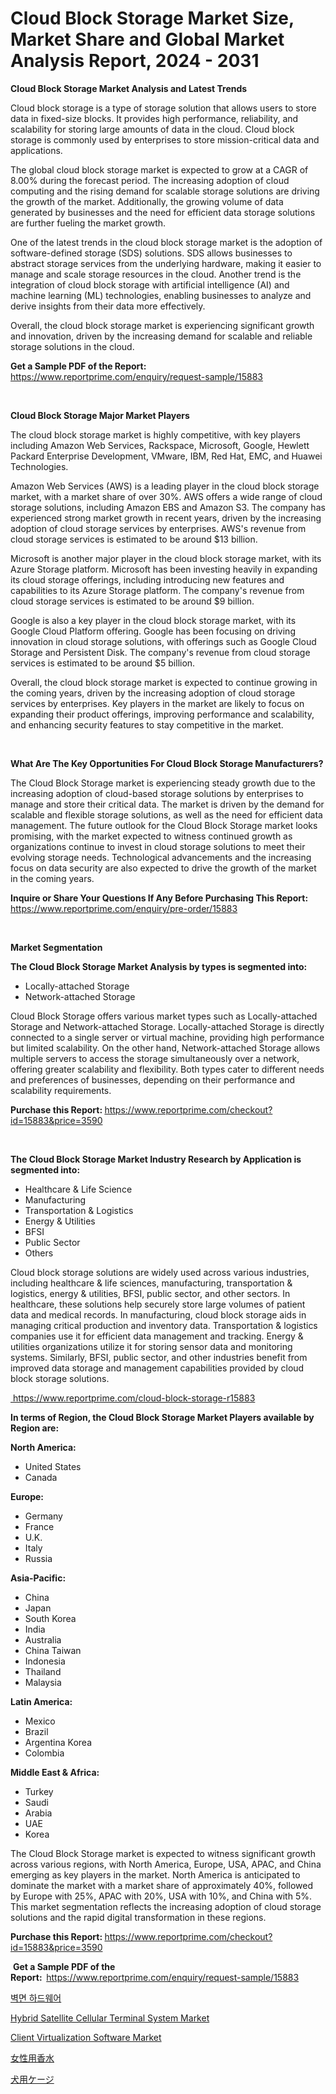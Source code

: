 <p><h1>Cloud Block Storage Market Size, Market Share and Global Market Analysis Report, 2024 - 2031</h1></p><p><strong>Cloud Block Storage Market Analysis and Latest Trends</strong></p>
<p><p>Cloud block storage is a type of storage solution that allows users to store data in fixed-size blocks. It provides high performance, reliability, and scalability for storing large amounts of data in the cloud. Cloud block storage is commonly used by enterprises to store mission-critical data and applications.</p><p>The global cloud block storage market is expected to grow at a CAGR of 8.00% during the forecast period. The increasing adoption of cloud computing and the rising demand for scalable storage solutions are driving the growth of the market. Additionally, the growing volume of data generated by businesses and the need for efficient data storage solutions are further fueling the market growth.</p><p>One of the latest trends in the cloud block storage market is the adoption of software-defined storage (SDS) solutions. SDS allows businesses to abstract storage services from the underlying hardware, making it easier to manage and scale storage resources in the cloud. Another trend is the integration of cloud block storage with artificial intelligence (AI) and machine learning (ML) technologies, enabling businesses to analyze and derive insights from their data more effectively.</p><p>Overall, the cloud block storage market is experiencing significant growth and innovation, driven by the increasing demand for scalable and reliable storage solutions in the cloud.</p></p>
<p><strong>Get a Sample PDF of the Report:&nbsp;</strong> <a href="https://www.reportprime.com/enquiry/request-sample/15883">https://www.reportprime.com/enquiry/request-sample/15883</a></p>
<p>&nbsp;</p>
<p><strong>Cloud Block Storage Major Market Players</strong></p>
<p><p>The cloud block storage market is highly competitive, with key players including Amazon Web Services, Rackspace, Microsoft, Google, Hewlett Packard Enterprise Development, VMware, IBM, Red Hat, EMC, and Huawei Technologies.</p><p>Amazon Web Services (AWS) is a leading player in the cloud block storage market, with a market share of over 30%. AWS offers a wide range of cloud storage solutions, including Amazon EBS and Amazon S3. The company has experienced strong market growth in recent years, driven by the increasing adoption of cloud storage services by enterprises. AWS's revenue from cloud storage services is estimated to be around $13 billion.</p><p>Microsoft is another major player in the cloud block storage market, with its Azure Storage platform. Microsoft has been investing heavily in expanding its cloud storage offerings, including introducing new features and capabilities to its Azure Storage platform. The company's revenue from cloud storage services is estimated to be around $9 billion.</p><p>Google is also a key player in the cloud block storage market, with its Google Cloud Platform offering. Google has been focusing on driving innovation in cloud storage solutions, with offerings such as Google Cloud Storage and Persistent Disk. The company's revenue from cloud storage services is estimated to be around $5 billion.</p><p>Overall, the cloud block storage market is expected to continue growing in the coming years, driven by the increasing adoption of cloud storage services by enterprises. Key players in the market are likely to focus on expanding their product offerings, improving performance and scalability, and enhancing security features to stay competitive in the market.</p></p>
<p>&nbsp;</p>
<p><strong>What Are The Key Opportunities For Cloud Block Storage Manufacturers?</strong></p>
<p><p>The Cloud Block Storage market is experiencing steady growth due to the increasing adoption of cloud-based storage solutions by enterprises to manage and store their critical data. The market is driven by the demand for scalable and flexible storage solutions, as well as the need for efficient data management. The future outlook for the Cloud Block Storage market looks promising, with the market expected to witness continued growth as organizations continue to invest in cloud storage solutions to meet their evolving storage needs. Technological advancements and the increasing focus on data security are also expected to drive the growth of the market in the coming years.</p></p>
<p><strong>Inquire or Share Your Questions If Any Before Purchasing This Report:</strong> <a href="https://www.reportprime.com/enquiry/pre-order/15883">https://www.reportprime.com/enquiry/pre-order/15883</a></p>
<p>&nbsp;</p>
<p><strong>Market Segmentation</strong></p>
<p><strong>The Cloud Block Storage Market Analysis by types is segmented into:</strong></p>
<p><ul><li>Locally-attached Storage</li><li>Network-attached Storage</li></ul></p>
<p><p>Cloud Block Storage offers various market types such as Locally-attached Storage and Network-attached Storage. Locally-attached Storage is directly connected to a single server or virtual machine, providing high performance but limited scalability. On the other hand, Network-attached Storage allows multiple servers to access the storage simultaneously over a network, offering greater scalability and flexibility. Both types cater to different needs and preferences of businesses, depending on their performance and scalability requirements.</p></p>
<p><strong>Purchase this Report:&nbsp;</strong><a href="https://www.reportprime.com/checkout?id=15883&price=3590">https://www.reportprime.com/checkout?id=15883&price=3590</a></p>
<p>&nbsp;</p>
<p><strong>The Cloud Block Storage Market Industry Research by Application is segmented into:</strong></p>
<p><ul><li>Healthcare & Life Science</li><li>Manufacturing</li><li>Transportation & Logistics</li><li>Energy & Utilities</li><li>BFSI</li><li>Public Sector</li><li>Others</li></ul></p>
<p><p>Cloud block storage solutions are widely used across various industries, including healthcare & life sciences, manufacturing, transportation & logistics, energy & utilities, BFSI, public sector, and other sectors. In healthcare, these solutions help securely store large volumes of patient data and medical records. In manufacturing, cloud block storage aids in managing critical production and inventory data. Transportation & logistics companies use it for efficient data management and tracking. Energy & utilities organizations utilize it for storing sensor data and monitoring systems. Similarly, BFSI, public sector, and other industries benefit from improved data storage and management capabilities provided by cloud block storage solutions.</p></p>
<p><a href="https://www.reportprime.com/cloud-block-storage-r15883">&nbsp;https://www.reportprime.com/cloud-block-storage-r15883</a></p>
<p><strong>In terms of Region, the Cloud Block Storage Market Players available by Region are:</strong></p>
<p>
    <p> <strong> North America: </strong>
        <ul>
            <li>United States</li>
            <li>Canada</li>
        </ul>
        </p> 
    <p> <strong> Europe: </strong>
        <ul>
            <li>Germany</li>
            <li>France</li>
            <li>U.K.</li>
            <li>Italy</li>
            <li>Russia</li>
        </ul>
        </p> 
    <p> <strong> Asia-Pacific: </strong>
        <ul>
            <li>China</li>
            <li>Japan</li>
            <li>South Korea</li>
            <li>India</li>
            <li>Australia</li>
            <li>China Taiwan</li>
            <li>Indonesia</li>
            <li>Thailand</li>
            <li>Malaysia</li>
        </ul>
        </p> 
    <p> <strong> Latin America: </strong>
        <ul>
            <li>Mexico</li>
            <li>Brazil</li>
            <li>Argentina Korea</li>
            <li>Colombia</li>
        </ul>
        </p> 
    <p> <strong> Middle East & Africa: </strong>
        <ul>
            <li>Turkey</li>
            <li>Saudi</li>
            <li>Arabia</li>
            <li>UAE</li>
            <li>Korea</li>
        </ul>
    </p>
    </p>
<p><p>The Cloud Block Storage market is expected to witness significant growth across various regions, with North America, Europe, USA, APAC, and China emerging as key players in the market. North America is anticipated to dominate the market with a market share of approximately 40%, followed by Europe with 25%, APAC with 20%, USA with 10%, and China with 5%. This market segmentation reflects the increasing adoption of cloud storage solutions and the rapid digital transformation in these regions.</p></p>
<p><strong>Purchase this Report: </strong><a href="https://www.reportprime.com/checkout?id=15883&price=3590">https://www.reportprime.com/checkout?id=15883&price=3590</a></p>
<p>&nbsp;<strong>Get a Sample PDF of the Report:&nbsp;&nbsp;</strong><a href="https://www.reportprime.com/enquiry/request-sample/15883">https://www.reportprime.com/enquiry/request-sample/15883</a></p>
<p><strong></strong></p>
<p><p><a href="https://github.com/jntpkh496620/Market-Research-Report-List-1/blob/main/260508423767.md">벽면 하드웨어</a></p><p><a href="https://medium.com/@danielwardb654202/hybrid-satellite-cellular-terminal-system-market-trends-forecast-and-competitive-analysis-to-5dbdbc6eb6fa">Hybrid Satellite Cellular Terminal System Market</a></p><p><a href="https://github.com/NorbertYates/Market-Research-Report-List-4/blob/main/client-virtualization-software-market.md">Client Virtualization Software Market</a></p><p><a href="https://medium.com/@jaylonlesch1993/2024%E5%B9%B4%E3%81%8B%E3%82%892031%E5%B9%B4%E3%81%BE%E3%81%A7%E3%81%AE%E5%A5%B3%E6%80%A7%E7%94%A8%E9%A6%99%E6%B0%B4%E5%B8%82%E5%A0%B4%E3%81%AE%E3%83%88%E3%83%AC%E3%83%B3%E3%83%89%E3%81%A8%E5%B8%82%E5%A0%B4%E5%88%86%E6%9E%90%E3%82%92%E4%BA%88%E6%B8%AC%E3%81%97%E3%81%BE%E3%81%99-4d811840757b">女性用香水</a></p><p><a href="https://medium.com/@austinjames1907/%E7%8A%AC%E7%94%A8%E3%82%B1%E3%83%BC%E3%82%B8%E5%B8%82%E5%A0%B4%E3%81%AE%E5%88%86%E6%9E%90-2024%E5%B9%B4%E3%81%8B%E3%82%892031%E5%B9%B4%E3%81%BE%E3%81%A7%E3%81%AE%E4%B8%96%E7%95%8C%E3%81%AE%E7%94%A3%E6%A5%AD%E3%81%AE%E8%A6%8B%E9%80%9A%E3%81%97%E3%81%A8%E4%BA%88%E6%B8%AC-60cc4fdb6378">犬用ケージ</a></p></p>